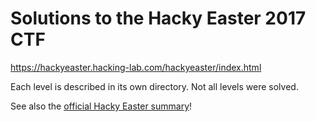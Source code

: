 # Solutions to the Hacky Easter 2017 CTF
https://hackyeaster.hacking-lab.com/hackyeaster/index.html

Each level is described in its own directory. Not all levels were solved.

See also the [official Hacky Easter summary](https://hacking-lab.com/export/sites/www.hacking-lab.com/references/hackyeaster2017/HackyEaster2017_Summary.pdf)!
